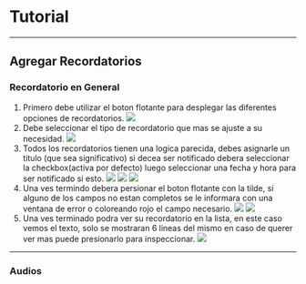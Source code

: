 # Tutorial

---
## Agregar Recordatorios

### Recordatorio en General
1. Primero debe utilizar el boton flotante para desplegar las diferentes opciones
 de recordatorios.
![](Image/addReminder/addTextReminder_1.png)
2. Debe seleccionar el tipo de recordatorio que mas se ajuste a su necesidad.
 ![](Image/addReminder/addTextReminder_2.png)
3. Todos los recordatorios tienen una logica parecida, debes asignarle un titulo (que sea significativo) si decea ser notificado debera seleccionar la checkbox(activa por defecto) luego seleccionar una fecha y hora para ser notificado si esto.
![](Image/addReminder/addTextReminder_3.png)
![](Image/addReminder/addTextReminder_4.png)
![](Image/addReminder/addTextReminder_5.png)
4. Una ves termindo debera persionar el boton flotante con la tilde, si alguno de los campos no estan completos se le informara con una ventana de error o coloreando rojo el campo necesario.
![](Image/addReminder/addTextReminder_6.png)
![](Image/addReminder/addTextReminder_7.png)
5. Una ves terminado podra ver su recordatorio en la lista, en este caso vemos el texto, solo se mostraran 6 lineas del mismo en caso de querer ver mas puede presionarlo para inspeccionar.
![](Image/addReminder/addTextReminder_8.png)
---
### Audios